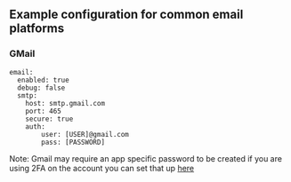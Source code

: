 ## Example configuration for common email platforms

### GMail
```
email:
  enabled: true
  debug: false
  smtp:
    host: smtp.gmail.com
    port: 465
    secure: true
    auth:
        user: [USER]@gmail.com
        pass: [PASSWORD]
```

Note: Gmail may require an app specific password to be created if you are using 2FA on the account you can set that up [here](https://security.google.com/settings/security/apppasswords)
